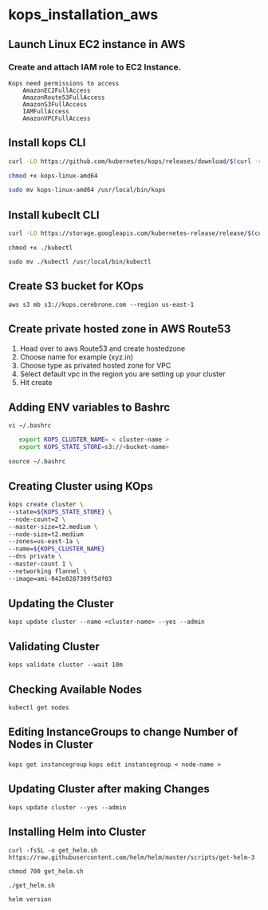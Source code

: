 # kops_installation_aws

## Launch Linux EC2 instance in AWS
### Create and attach IAM role to EC2 Instance.
	Kops need permissions to access
		AmazonEC2FullAccess
		AmazonRoute53FullAccess
		AmazonS3FullAccess
		IAMFullAccess
		AmazonVPCFullAccess

## Install kops CLI ##

```sh
curl -LO https://github.com/kubernetes/kops/releases/download/$(curl -s https://api.github.com/repos/kubernetes/kops/releases/latest | grep tag_name | cut -d '"' -f 4)/kops-linux-amd64

chmod +x kops-linux-amd64

sudo mv kops-linux-amd64 /usr/local/bin/kops
```


## Install kubeclt CLI ##
```sh
curl -LO https://storage.googleapis.com/kubernetes-release/release/$(curl -s https://storage.googleapis.com/kubernetes-release/release/stable.txt)/bin/linux/amd64/kubectl
```

```chmod +x ./kubectl```

```sudo mv ./kubectl /usr/local/bin/kubectl```

## Create S3 bucket for KOps ##
```aws s3 mb s3://kops.cerebrone.com --region us-east-1```

## Create private hosted zone in AWS Route53
 1. Head over to aws Route53 and create hostedzone
 2. Choose name for example (xyz.in)
 3. Choose type as privated hosted zone for VPC
 4. Select default vpc in the region you are setting up your cluster
 5. Hit create

## Adding ENV variables to Bashrc ##
```vi ~/.bashrc```
```sh
   export KOPS_CLUSTER_NAME= < cluster-name > 
   export KOPS_STATE_STORE=s3://<bucket-name>
```
```source ~/.bashrc```

## Creating Cluster using KOps ##

```sh
kops create cluster \
--state=${KOPS_STATE_STORE} \
--node-count=2 \
--master-size=t2.medium \
--node-size=t2.medium
--zones=us-east-1a \
--name=${KOPS_CLUSTER_NAME}
--dns private \
--master-count 1 \
--networking flannel \
--image=ami-042e8287309f5df03
```

## Updating the Cluster ##
```kops update cluster --name <cluster-name> --yes --admin```

## Validating Cluster ##
```kops validate cluster --wait 10m```


## Checking Available Nodes ##
```kubectl get nodes```


## Editing InstanceGroups to change Number of Nodes in Cluster ##
```kops get instancegroup```
```kops edit instancegroup < node-name >```

## Updating Cluster after making Changes ##
```kops update cluster --yes --admin```

## Installing Helm into Cluster ##
```curl -fsSL -o get_helm.sh https://raw.githubusercontent.com/helm/helm/master/scripts/get-helm-3``` 

```chmod 700 get_helm.sh```

```./get_helm.sh```

```helm version```
